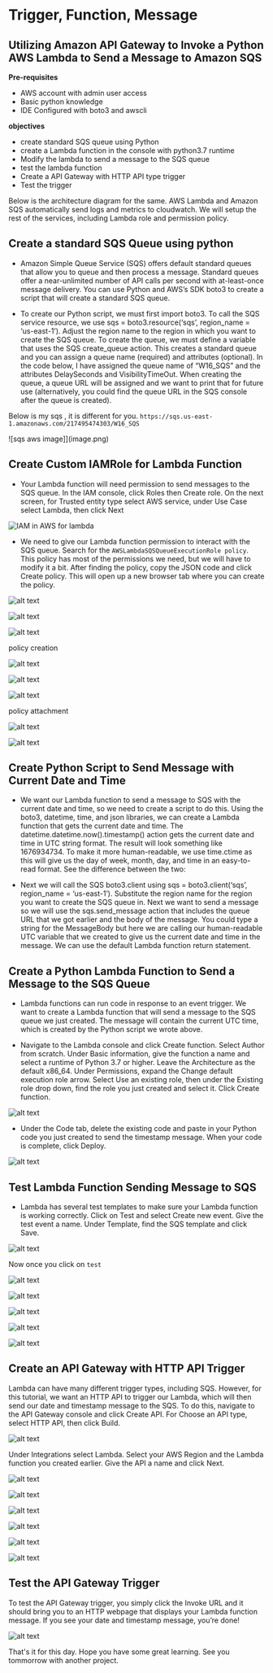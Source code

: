 # Trigger, Function, Message
## Utilizing Amazon API Gateway to Invoke a Python AWS Lambda to Send a Message to Amazon SQS

**Pre-requisites**
- AWS account with admin user access
- Basic python knowledge
- IDE Configured with boto3 and awscli

**objectives**
- create standard SQS queue using Python
- create a Lambda function in the console with python3.7 runtime
- Modify the lambda to send a message to the SQS queue
- test the lambda function
- Create a API Gateway with HTTP API type trigger
- Test the trigger

Below is the architecture diagram for the same.
AWS Lambda and Amazon SQS automatically send logs and metrics to cloudwatch. We will setup the rest of the services, including Lambda role and permission policy.


## Create a standard SQS Queue using python

- Amazon Simple Queue Service (SQS) offers default standard queues that allow you to queue and then process a message. Standard queues offer a near-unlimited number of API calls per second with at-least-once message delivery. You can use Python and AWS’s SDK boto3 to create a script that will create a standard SQS queue.

- To create our Python script, we must first import boto3. To call the SQS service resource, we use sqs = boto3.resource(‘sqs’, region_name = ‘us-east-1’). Adjust the region name to the region in which you want to create the SQS queue. To create the queue, we must define a variable that uses the SQS create_queue action. This creates a standard queue and you can assign a queue name (required) and attributes (optional). In the code below, I have assigned the queue name of “W16_SQS” and the attributes DelaySeconds and VisibilityTimeOut. When creating the queue, a queue URL will be assigned and we want to print that for future use (alternatively, you could find the queue URL in the SQS console after the queue is created).

Below is my sqs , it is different for you.
`https://sqs.us-east-1.amazonaws.com/217495474303/W16_SQS`

![sqs aws image]](image.png)

## Create Custom IAMRole for Lambda Function

- Your Lambda function will need permission to send messages to the SQS queue. In the IAM console, click Roles then Create role. On the next screen, for Trusted entity type select AWS service, under Use Case select Lambda, then click Next

![IAM in AWS for lambda](image-1.png)

- We need to give our Lambda function permission to interact with the SQS queue. Search for the `AWSLambdaSQSQueueExecutionRole policy`. This policy has most of the permissions we need, but we will have to modify it a bit. After finding the policy, copy the JSON code and click Create policy. This will open up a new browser tab where you can create the policy.

![alt text](image-2.png)

![alt text](image-6.png)

![alt text](image-7.png)

policy creation

![alt text](image-3.png)

![alt text](image-4.png)

![alt text](image-5.png)

policy attachment

![alt text](image-8.png)

![alt text](image-9.png)

## Create Python Script to Send Message with Current Date and Time

- We want our Lambda function to send a message to SQS with the current date and time, so we need to create a script to do this. Using the boto3, datetime, time, and json libraries, we can create a Lambda function that gets the current date and time. The datetime.datetime.now().timestamp() action gets the current date and time in UTC string format. The result will look something like 1676934734. To make it more human-readable, we use time.ctime as this will give us the day of week, month, day, and time in an easy-to-read format. See the difference between the two:


- Next we will call the SQS boto3.client using sqs = boto3.client(‘sqs’, region_name = ‘us-east-1’). Substitute the region name for the region you want to create the SQS queue in. Next we want to send a message so we will use the sqs.send_message action that includes the queue URL that we got earlier and the body of the message. You could type a string for the MessageBody but here we are calling our human-readable UTC variable that we created to give us the current date and time in the message. We can use the default Lambda function return statement.


## Create a Python Lambda Function to Send a Message to the SQS Queue

- Lambda functions can run code in response to an event trigger. We want to create a Lambda function that will send a message to the SQS queue we just created. The message will contain the current UTC time, which is created by the Python script we wrote above.

- Navigate to the Lambda console and click Create function. Select Author from scratch. Under Basic information, give the function a name and select a runtime of Python 3.7 or higher. Leave the Architecture as the default x86_64. Under Permissions, expand the Change default execution role arrow. Select Use an existing role, then under the Existing role drop down, find the role you just created and select it. Click Create function.

![alt text](image-10.png)


- Under the Code tab, delete the existing code and paste in your Python code you just created to send the timestamp message. When your code is complete, click Deploy.

![alt text](image-11.png)

## Test Lambda Function Sending Message to SQS

- Lambda has several test templates to make sure your Lambda function is working correctly. Click on Test and select Create new event. Give the test event a name. Under Template, find the SQS template and click Save.

![alt text](image-12.png)

Now once you click on `test`

![alt text](image-13.png)


![alt text](image-14.png)

![alt text](image-15.png)

![alt text](image-17.png)

![alt text](image-16.png)

## Create an API Gateway with HTTP API Trigger

Lambda can have many different trigger types, including SQS. However, for this tutorial, we want an HTTP API to trigger our Lambda, which will then send our date and timestamp message to the SQS. To do this, navigate to the API Gateway console and click Create API. For Choose an API type, select HTTP API, then click Build.

![alt text](image-18.png)

Under Integrations select Lambda. Select your AWS Region and the Lambda function you created earlier. Give the API a name and click Next.

![alt text](image-19.png)

![alt text](image-20.png)

![alt text](image-21.png)

![alt text](image-22.png)


![alt text](image-24.png)

![alt text](image-25.png)

## Test the API Gateway Trigger

To test the API Gateway trigger, you simply click the Invoke URL and it should bring you to an HTTP webpage that displays your Lambda function message. If you see your date and timestamp message, you’re done!

![alt text](image-23.png)


That's it for this day. Hope you have some great learning. See you tommorrow with another project.
